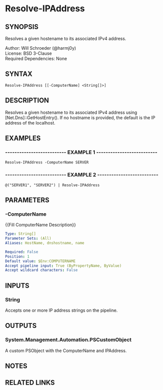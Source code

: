 # Resolve-IPAddress

## SYNOPSIS
Resolves a given hostename to its associated IPv4 address.

Author: Will Schroeder (@harmj0y)  
License: BSD 3-Clause  
Required Dependencies: None

## SYNTAX

```
Resolve-IPAddress [[-ComputerName] <String[]>]
```

## DESCRIPTION
Resolves a given hostename to its associated IPv4 address using
\[Net.Dns\]::GetHostEntry().
If no hostname is provided, the default
is the IP address of the localhost.

## EXAMPLES

### -------------------------- EXAMPLE 1 --------------------------
```
Resolve-IPAddress -ComputerName SERVER
```

### -------------------------- EXAMPLE 2 --------------------------
```
@("SERVER1", "SERVER2") | Resolve-IPAddress
```

## PARAMETERS

### -ComputerName
{{Fill ComputerName Description}}

```yaml
Type: String[]
Parameter Sets: (All)
Aliases: HostName, dnshostname, name

Required: False
Position: 1
Default value: $Env:COMPUTERNAME
Accept pipeline input: True (ByPropertyName, ByValue)
Accept wildcard characters: False
```

## INPUTS

### String

Accepts one or more IP address strings on the pipeline.

## OUTPUTS

### System.Management.Automation.PSCustomObject

A custom PSObject with the ComputerName and IPAddress.

## NOTES

## RELATED LINKS

